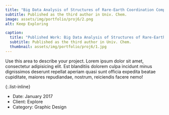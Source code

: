```yaml
---
title: "Big Data Analysis of Structures of Rare-Earth Coordination Compounds"
subtitle: Published as the third author in Univ. Chem.
image: assets/img/portfolio/proj6/2.png
alt: Keep Exploring

caption:
  title: "Published Work: Big Data Analysis of Structures of Rare-Earth Coordination Compounds(2019)"
  subtitle: Published as the third author in Univ. Chem.
  thumbnail: assets/img/portfolio/proj6/1.jpg
---
```

Use this area to describe your project. Lorem ipsum dolor sit amet, consectetur adipisicing elit. Est blanditiis dolorem culpa incidunt minus dignissimos deserunt repellat aperiam quasi sunt officia expedita beatae cupiditate, maiores repudiandae, nostrum, reiciendis facere nemo!

{:.list-inline}
- Date: January 2017
- Client: Explore
- Category: Graphic Design

